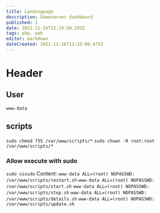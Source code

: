 ```yaml
---
title: Landingpage
description: Gameserver dashboard
published: 1
date: 2021-11-26T12:19:50.193Z
tags: php, web
editor: markdown
dateCreated: 2021-11-26T12:15:06.475Z
---
```


# Header
## User
`www-data`
## scripts

`sudo chmod 755 /var/www/scripts/*`
`sudo chown -R root:root /var/www/scripts/*`

### Allow execute with sudo
`sudo visudo`
Content:
`www-data ALL=(root) NOPASSWD: /var/www/scripts/restart.sh`
`www-data ALL=(root) NOPASSWD: /var/www/scripts/start.sh`
`www-data ALL=(root) NOPASSWD: /var/www/scripts/stop.sh`
`www-data ALL=(root) NOPASSWD: /var/www/scripts/details.sh`
`www-data ALL=(root) NOPASSWD: /var/www/scripts/update.sh`